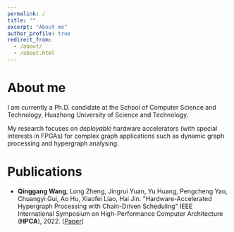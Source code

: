 ```yaml
---
permalink: /
title: ""
excerpt: "About me"
author_profile: true
redirect_from: 
  - /about/
  - /about.html
---
```



About me
======

I am currently a Ph.D. candidate at the School of Computer Science and Technology, Huazhong University of Science and Technology.

My research focuses on *deployable* hardware accelerators (with special interests in FPGAs) for complex graph applications such as dynamic graph processing and hypergraph analysing.

Publications
======

* **Qinggang Wang**, Long Zheng, Jingrui Yuan, Yu Huang, Pengcheng Yao, Chuangyi Gui, Ao Hu, Xiaofei Liao, Hai Jin. "Hardware-Accelerated Hypergraph Processing with Chain-Driven Scheduling" IEEE International Symposium on High-Performance Computer Architecture (**HPCA**), 2022. [[Paper](https://qgwang-hust.github.io/files/ChGraph-HPCA'22.pdf)]

<br/><br/>
